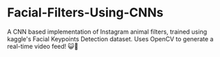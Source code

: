 # Facial-Filters-Using-CNNs
A CNN based implementation of Instagram animal filters, trained using kaggle's Facial Keypoints Detection dataset. Uses OpenCV to generate a real-time video feed! 😺🚀
